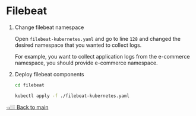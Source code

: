 # Filebeat

1. Change filebeat namespace

    Open `filebeat-kubernetes.yaml` and go to line `128` and changed the desired namespace that you wanted to collect logs.

    For example, you want to collect application logs from the e-commerce namespace, you should provide e-commerce namespace.

1. Deploy filebeat components

    ```sh
    cd filebeat
    
    kubectl apply -f ./filebeat-kubernetes.yaml
    ```

[👈🏼 Back to main](./)